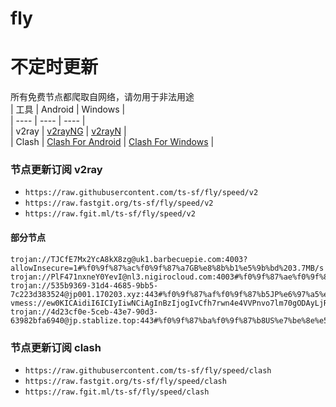 # fly
# 不定时更新
所有免费节点都爬取自网络，请勿用于非法用途  
|  工具  | Android  | Windows  |  
|  ----  | ----   | ----  |  
| v2ray  | [v2rayNG](https://github.com/2dust/v2rayNG/releases) | [v2rayN](https://github.com/2dust/v2rayN/releases) |  
| Clash  | [Clash For Android](https://github.com/Kr328/ClashForAndroid/releases) | [Clash For Windows](https://github.com/Fndroid/clash_for_windows_pkg/releases) | 
  
### 节点更新订阅  v2ray
- `https://raw.githubusercontent.com/ts-sf/fly/speed/v2`  
- `https://raw.fastgit.org/ts-sf/fly/speed/v2`  
- `https://raw.fgit.ml/ts-sf/fly/speed/v2`  
#### 部分节点  
``` 
trojan://TJCfE7Mx2YcA8kX8zg@uk1.barbecuepie.com:4003?allowInsecure=1#%f0%9f%87%ac%f0%9f%87%a7GB%e8%8b%b1%e5%9b%bd%203.7MB/s
trojan://PlF471nxneY0YevI@nl3.nigirocloud.com:4003#%f0%9f%87%ae%f0%9f%87%b1IL%e4%bb%a5%e8%89%b2%e5%88%97%2094.1MB/s
trojan://535b9369-31d4-4685-9bb5-7c223d383524@jp001.170203.xyz:443#%f0%9f%87%af%f0%9f%87%b5JP%e6%97%a5%e6%9c%ac%2016.5MB/s
vmess://ew0KICAidiI6ICIyIiwNCiAgInBzIjogIvCfh7rwn4e4VVPnvo7lm70gODAyLjRLQiIsDQogICJhZGQiOiAiMTk4LjIuMjAzLjU4IiwNCiAgInBvcnQiOiAiNDQ2NzIiLA0KICAiaWQiOiAiNDE4MDQ4YWYtYTI5My00Yjk5LTliMGMtOThjYTM1ODBkZDI0IiwNCiAgImFpZCI6ICI2NCIsDQogICJzY3kiOiAiYXV0byIsDQogICJuZXQiOiAidGNwIiwNCiAgInR5cGUiOiAibm9uZSIsDQogICJob3N0IjogIiIsDQogICJwYXRoIjogIi8iLA0KICAidGxzIjogIiIsDQogICJzbmkiOiAiIg0KfQ==/s
trojan://4d23cf0e-5ceb-43e7-90d3-63982bfa6940@jp.stablize.top:443#%f0%9f%87%ba%f0%9f%87%b8US%e7%be%8e%e5%9b%bd%2031.1KB/s
```
### 节点更新订阅  clash
- `https://raw.githubusercontent.com/ts-sf/fly/speed/clash`  
- `https://raw.fastgit.org/ts-sf/fly/speed/clash`  
- `https://raw.fgit.ml/ts-sf/fly/speed/clash`  


